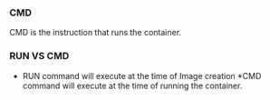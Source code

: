 ### CMD
CMD is the instruction that runs the container.

### RUN VS CMD
* RUN command will execute at the time of Image creation
*CMD command will execute at the time of running the container.

